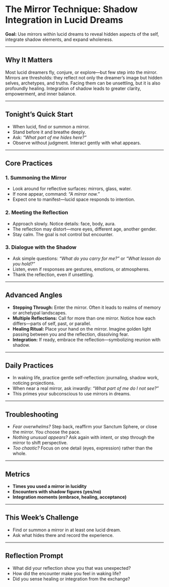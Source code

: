 


# The Mirror Technique: Shadow Integration in Lucid Dreams

**Goal:** Use mirrors within lucid dreams to reveal hidden aspects of the self, integrate shadow elements, and expand wholeness.

---

## Why It Matters
Most lucid dreamers fly, conjure, or explore—but few step into the mirror. Mirrors are thresholds: they reflect not only the dreamer’s image but hidden selves, archetypes, and truths. Facing them can be unsettling, but it is also profoundly healing. Integration of shadow leads to greater clarity, empowerment, and inner balance.

---

## Tonight’s Quick Start
- When lucid, find or summon a mirror.  
- Stand before it and breathe deeply.  
- Ask: *“What part of me hides here?”*  
- Observe without judgment. Interact gently with what appears.

---

## Core Practices

### 1. Summoning the Mirror
- Look around for reflective surfaces: mirrors, glass, water.  
- If none appear, command: *“A mirror now.”*  
- Expect one to manifest—lucid space responds to intention.

### 2. Meeting the Reflection
- Approach slowly. Notice details: face, body, aura.  
- The reflection may distort—more eyes, different age, another gender.  
- Stay calm. The goal is not control but encounter.

### 3. Dialogue with the Shadow
- Ask simple questions: *“What do you carry for me?”* or *“What lesson do you hold?”*  
- Listen, even if responses are gestures, emotions, or atmospheres.  
- Thank the reflection, even if unsettling.

---

## Advanced Angles
- **Stepping Through:** Enter the mirror. Often it leads to realms of memory or archetypal landscapes.  
- **Multiple Reflections:** Call for more than one mirror. Notice how each differs—parts of self, past, or parallel.  
- **Healing Ritual:** Place your hand on the mirror. Imagine golden light passing between you and the reflection, dissolving fear.  
- **Integration:** If ready, embrace the reflection—symbolizing reunion with shadow.

---

## Daily Practices
- In waking life, practice gentle self-reflection: journaling, shadow work, noticing projections.  
- When near a real mirror, ask inwardly: *“What part of me do I not see?”*  
- This primes your subconscious to use mirrors in dreams.

---

## Troubleshooting
- *Fear overwhelms?* Step back, reaffirm your Sanctum Sphere, or close the mirror. You choose the pace.  
- *Nothing unusual appears?* Ask again with intent, or step through the mirror to shift perspective.  
- *Too chaotic?* Focus on one detail (eyes, expression) rather than the whole.

---

## Metrics
- **Times you used a mirror in lucidity**  
- **Encounters with shadow figures (yes/no)**  
- **Integration moments (embrace, healing, acceptance)**

---

## This Week’s Challenge
- Find or summon a mirror in at least one lucid dream.  
- Ask what hides there and record the experience.  

---

## Reflection Prompt
- What did your reflection show you that was unexpected?  
- How did the encounter make you feel in waking life?  
- Did you sense healing or integration from the exchange?